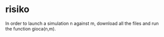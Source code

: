 # risiko

In order to launch a simulation n against m, download all the files and run the function gioca(n,m).
